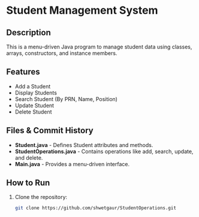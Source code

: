 # Student Management System

## Description
This is a menu-driven Java program to manage student data using classes, arrays, constructors, and instance members.

## Features
- Add a Student
- Display Students
- Search Student (By PRN, Name, Position)
- Update Student
- Delete Student

## Files & Commit History
- **Student.java** - Defines Student attributes and methods.
- **StudentOperations.java** - Contains operations like add, search, update, and delete.
- **Main.java** - Provides a menu-driven interface.

## How to Run
1. Clone the repository:
   ```sh
   git clone https://github.com/shwetgaur/StudentOperations.git
